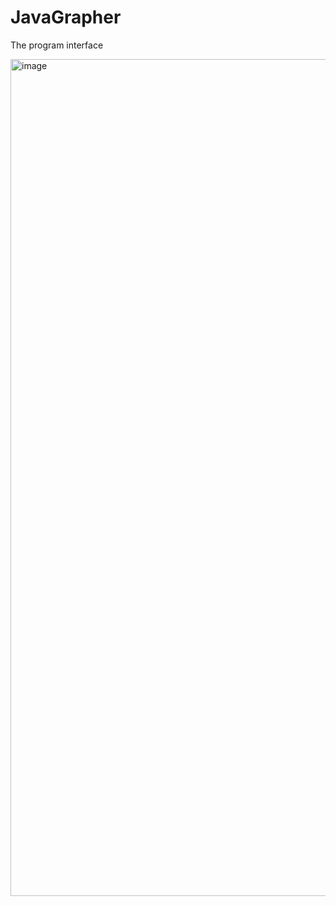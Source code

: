 # JavaGrapher

The program interface

<img width="1339" alt="image" src="https://user-images.githubusercontent.com/36933268/172489051-835ce075-ef67-47ba-9531-2f73b79fae83.png">
